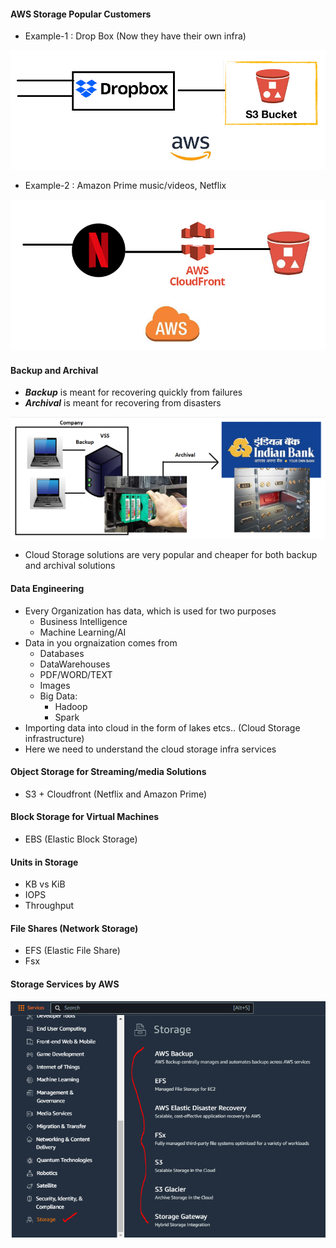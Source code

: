 #### AWS Storage Popular Customers

* Example-1 : Drop Box (Now they have their own infra)

![alt text](1.PNG)

* Example-2 :  Amazon Prime music/videos, Netflix

![alt text](2.PNG)

#### Backup and Archival

* _**Backup**_ is meant for recovering quickly from failures
* _**Archival**_ is meant for recovering from disasters

![alt text](3.PNG)

* Cloud Storage solutions are very popular and cheaper for both backup and archival solutions

#### Data Engineering

* Every Organization has data, which is used for two purposes
    * Business Intelligence
    * Machine Learning/AI
* Data in you orgnaization comes from
    * Databases
    * DataWarehouses
    * PDF/WORD/TEXT
    * Images
    * Big Data:
        * Hadoop
        * Spark
* Importing data into cloud in the form of lakes etcs.. (Cloud Storage infrastructure)
* Here we need to understand the cloud storage infra services

#### Object Storage for Streaming/media Solutions

* S3 + Cloudfront (Netflix and Amazon Prime)

#### Block Storage for Virtual Machines

* EBS (Elastic Block Storage)

#### Units in Storage

* KB vs KiB
* IOPS
* Throughput

#### File Shares (Network Storage)

* EFS (Elastic File Share)
* Fsx

#### Storage Services by AWS

![alt text](4.PNG)
